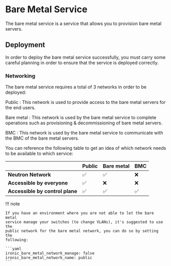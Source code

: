 # Bare Metal Service

The bare metal service is a service that allows you to provision bare metal
servers.

## Deployment

In order to deploy the bare metal service successfully, you must carry some
careful planning in order to ensure that the service is deployed correctly.

### Networking

The bare metal service requires a total of 3 networks in order to be deployed:

Public
: This network is used to provide access to the bare metal servers for
  the end users.

Bare metal
: This network is used by the bare metal service to complete operations such as
  provisioning & decommissioning of bare metal servers.

BMC
: This network is used by the bare metal service to communicate with the BMC of
  the bare metal servers.

You can reference the following table to get an idea of which network needs to
be available to which service:

|                                 | Public | Bare metal | BMC |
|---------------------------------|--------|------------|-----|
| **Neutron Network**             |    ✅   |      ✅     |  ❌  |
| **Accessible by everyone**      |    ✅   |      ❌     |  ❌  |
| **Accessible by control plane** |    ✅   |      ✅     |  ✅  |

!!! note

    If you have an environment where you are not able to let the bare metal
    service manage your switches (to change VLANs), it's suggested to use the
    public network for the bare metal network, you can do so by setting the
    following:

    ```yaml
    ironic_bare_metal_network_manage: false
    ironic_bare_metal_network_name: public
    ```

